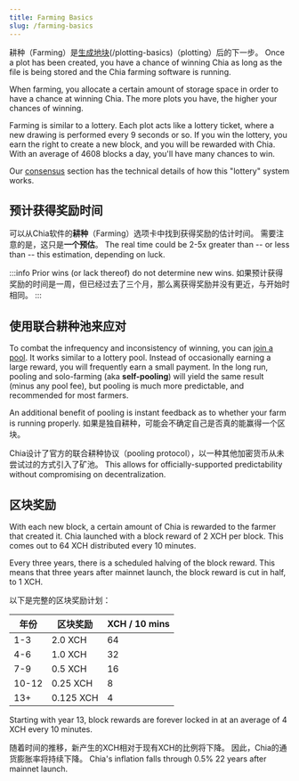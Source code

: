 ```yaml
---
title: Farming Basics
slug: /farming-basics
---
```


耕种（Farming）是[生成地块](/plotting-basics)(/plotting-basics)（plotting）后的下一步。 Once a plot has been created, you have a chance of winning Chia as long as the file is being stored and the Chia farming software is running.

When farming, you allocate a certain amount of storage space in order to have a chance at winning Chia. The more plots you have, the higher your chances of winning.

Farming is similar to a lottery. Each plot acts like a lottery ticket, where a new drawing is performed every 9 seconds or so. If you win the lottery, you earn the right to create a new block, and you will be rewarded with Chia. With an average of 4608 blocks a day, you'll have many chances to win.

Our [consensus](/consensus-intro) section has the technical details of how this "lottery" system works.

## 预计获得奖励时间

可以从Chia软件的**耕种**（Farming）选项卡中找到获得奖励的估计时间。 需要注意的是，这只是**一个预估**。 The real time could be 2-5x greater than -- or less than -- this estimation, depending on luck.

:::info
Prior wins (or lack thereof) do not determine new wins. 如果预计获得奖励的时间是一周，但已经过去了三个月，那么离获得奖励并没有更近，与开始时相同。
:::

## 使用联合耕种池来应对

To combat the infrequency and inconsistency of winning, you can [join a pool](/pool-farming). It works similar to a lottery pool. Instead of occasionally earning a large reward, you will frequently earn a small payment. In the long run, pooling and solo-farming (aka **self-pooling**) will yield the same result (minus any pool fee), but pooling is much more predictable, and recommended for most farmers.

An additional benefit of pooling is instant feedback as to whether your farm is running properly. 如果是独自耕种，可能会不确定自己是否真的能赢得一个区块。

Chia设计了官方的联合耕种协议（pooling protocol），以一种其他加密货币从未尝试过的方式引入了矿池。 This allows for officially-supported predictability without compromising on decentralization.

## 区块奖励

With each new block, a certain amount of Chia is rewarded to the farmer that created it. Chia launched with a block reward of 2 XCH per block. This comes out to 64 XCH distributed every 10 minutes.

Every three years, there is a scheduled halving of the block reward. This means that three years after mainnet launch, the block reward is cut in half, to 1 XCH.

以下是完整的区块奖励计划：

| 年份    | 区块奖励      | XCH / 10 mins |
| ----- | --------- | ------------- |
| 1-3   | 2.0 XCH   | 64            |
| 4-6   | 1.0 XCH   | 32            |
| 7-9   | 0.5 XCH   | 16            |
| 10-12 | 0.25 XCH  | 8             |
| 13+   | 0.125 XCH | 4             |

Starting with year 13, block rewards are forever locked in at an average of 4 XCH every 10 minutes.

随着时间的推移，新产生的XCH相对于现有XCH的比例将下降。 因此，Chia的通货膨胀率将持续下降。 Chia's inflation falls through 0.5% 22 years after mainnet launch.
